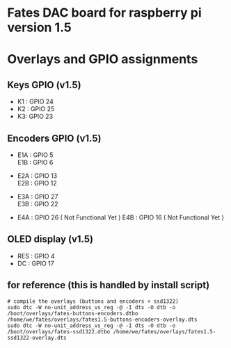 # Fates DAC board for raspberry pi version 1.5

# Overlays and GPIO assignments

## Keys GPIO (v1.5)

- K1 : GPIO 24
- K2 : GPIO 25
- K3: GPIO 23


## Encoders GPIO  (v1.5)

- E1A : GPIO 5  
  E1B : GPIO 6  

- E2A : GPIO 13  
  E2B : GPIO 12  

- E3A : GPIO 27  
  E3B : GPIO 22

- E4A : GPIO 26  ( Not Functional Yet )
  E4B : GPIO 16  ( Not Functional Yet )

## OLED display  (v1.5)

- RES : GPIO 4
- DC : GPIO 17


## for reference (this is handled by install script)
```
# compile the overlays (buttons and encoders + ssd1322)
sudo dtc -W no-unit_address_vs_reg -@ -I dts -O dtb -o /boot/overlays/fates-buttons-encoders.dtbo /home/we/fates/overlays/fates1.5-buttons-encoders-overlay.dts
sudo dtc -W no-unit_address_vs_reg -@ -I dts -O dtb -o /boot/overlays/fates-ssd1322.dtbo /home/we/fates/overlays/fates1.5-ssd1322-overlay.dts
```
